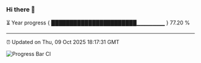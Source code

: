 ### Hi there 👋

⏳ Year progress { ███████████████████████▁▁▁▁▁▁▁ } 77.20 %

---

⏰ Updated on Thu, 09 Oct 2025 18:17:31 GMT

![Progress Bar CI](https://github.com/code-lakshay/GitHub-Actions-Demo/workflows/Progress%20Bar%20CI/badge.svg)
